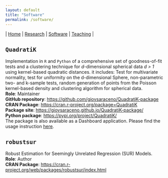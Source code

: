 ```yaml
---
layout: default
title: "Software"
permalink: /software/
---
```


| [Home](index.md) | [Research](research.md) | [Software](software.md) | [Teaching](teaching.md) |


## `QuadratiK` 

Implementation in `R` and `Python` of a comprehensive set of goodness-of-fit tests and a clustering technique for *d*-dimensional spherical data *d > 1* using kernel-based quadratic distances. it includes: Test for multivariate normality, test for uniformity on the d-dimensional Sphere, non-parametric two- and k-sample tests, random generation of points from the Poisson kernel-based density and clustering algorithm for spherical data. \
**Role**: Maintainer\
**GitHub repository**: https://github.com/giovsaraceno/QuadratiK-package \
**CRAN Package**: https://cran.r-project.org/package=QuadratiK \
**Package site**: https://giovsaraceno.github.io/QuadratiK-package/ \
**Python package**: https://pypi.org/project/QuadratiK/ \
The package is also available as a Dashboard application. Please find the usage instruction [here](https://quadratik.readthedocs.io/en/latest/user_guide/dashboard_application_usage.html). 

## `robustsur` 

Robust Estimation for Seemingly Unrelated Regression (SUR) Models. \
**Role**: Author \
**CRAN Package**: https://cran.r-project.org/web/packages/robustsur/index.html
